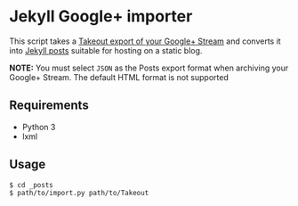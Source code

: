 # Jekyll Google+ importer

This script takes a [Takeout export of your Google+ Stream](https://takeout.google.com/settings/takeout/custom/stream)
and converts it into [Jekyll posts](https://jekyllrb.com/docs/posts/) suitable for hosting on a static blog.

**NOTE:** You must select `JSON` as the Posts export format when archiving your Google+ Stream. The default HTML format
is not supported

## Requirements

- Python 3
- lxml

## Usage

```bash
$ cd _posts
$ path/to/import.py path/to/Takeout
```
